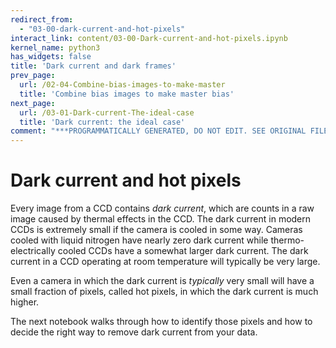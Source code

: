 ```yaml
---
redirect_from:
  - "03-00-dark-current-and-hot-pixels"
interact_link: content/03-00-Dark-current-and-hot-pixels.ipynb
kernel_name: python3
has_widgets: false
title: 'Dark current and dark frames'
prev_page:
  url: /02-04-Combine-bias-images-to-make-master
  title: 'Combine bias images to make master bias'
next_page:
  url: /03-01-Dark-current-The-ideal-case
  title: 'Dark current: the ideal case'
comment: "***PROGRAMMATICALLY GENERATED, DO NOT EDIT. SEE ORIGINAL FILES IN /content***"
---
```


# Dark current and hot pixels

Every image from a CCD contains *dark current*, which are counts in a raw image caused by thermal effects in the CCD. 
The dark current in modern CCDs is extremely small if the camera is cooled in some way. Cameras cooled with liquid nitrogen have nearly zero dark current while thermo-electrically cooled CCDs have a somewhat larger dark current. The dark current in a CCD operating at room temperature will typically be very large.

Even a camera in which the dark current is *typically* very small will have a small fraction of pixels, called hot pixels, in which the dark current is much higher.

The next notebook walks through how to identify those pixels and how to decide the right way to remove dark current from your data. 
